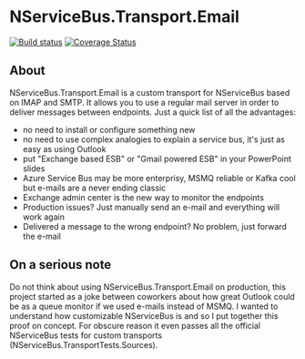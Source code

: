# NServiceBus.Transport.Email

[![Build status](https://ci.appveyor.com/api/projects/status/s13ig5w3kbf6pih2/branch/master?svg=true)](https://ci.appveyor.com/project/SitoCH/nservicebus-transport-email/branch/master)
[![Coverage Status](https://coveralls.io/repos/github/SitoCH/NServiceBus.Transport.Email/badge.svg)](https://coveralls.io/github/SitoCH/NServiceBus.Transport.Email)

## About

NServiceBus.Transport.Email is a custom transport for NServiceBus based on IMAP and SMTP. It allows you to use a regular mail server in order to deliver messages between endpoints.
Just a quick list of all the advantages:

- no need to install or configure something new
- no need to use complex analogies to explain a service bus, it's just as easy as using Outlook
- put "Exchange based ESB" or "Gmail powered ESB" in your PowerPoint slides
- Azure Service Bus may be more enterprisy, MSMQ reliable or Kafka cool but e-mails are a never ending classic
- Exchange admin center is the new way to monitor the endpoints
- Production issues? Just manually send an e-mail and everything will work again
- Delivered a message to the wrong endpoint? No problem, just forward the e-mail

## On a serious note

Do not think about using NServiceBus.Transport.Email on production, this project started as a joke between coworkers about how great Outlook could be as a queue monitor if we used e-mails instead of MSMQ.
I wanted to understand how customizable NServiceBus is and so I put together this proof on concept. For obscure reason it even passes all the official NServiceBus tests for custom transports (NServiceBus.TransportTests.Sources).
